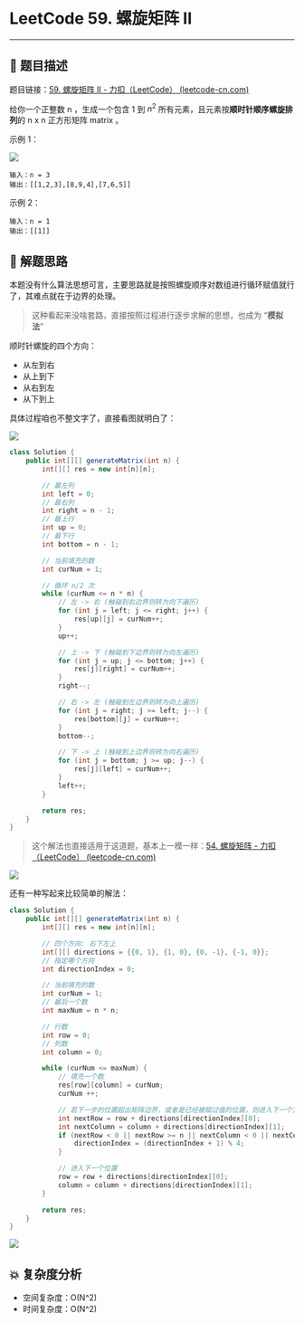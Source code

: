 # LeetCode 59. 螺旋矩阵 II

---

## 📃 题目描述

题目链接：[59. 螺旋矩阵 II - 力扣（LeetCode） (leetcode-cn.com)](https://leetcode-cn.com/problems/spiral-matrix-ii/)

给你一个正整数 n ，生成一个包含 1 到 $n^2$ 所有元素，且元素按**顺时针顺序螺旋排列**的 n x n 正方形矩阵 matrix 。

示例 1：

![](https://assets.leetcode.com/uploads/2020/11/13/spiraln.jpg)

```
输入：n = 3
输出：[[1,2,3],[8,9,4],[7,6,5]]
```

示例 2：

```
输入：n = 1
输出：[[1]]
```

## 🔔 解题思路

本题没有什么算法思想可言，主要思路就是按照螺旋顺序对数组进行循环赋值就行了，其难点就在于边界的处理。

> 这种看起来没啥套路，直接按照过程进行逐步求解的思想，也成为 “**模拟法**”

顺时针螺旋的四个方向：

- 从左到右
- 从上到下
- 从右到左
- 从下到上

具体过程咱也不整文字了，直接看图就明白了：

![](https://gitee.com/veal98/images/raw/master/img/20211009215558.png)

```java
class Solution {
    public int[][] generateMatrix(int n) {
        int[][] res = new int[n][n];

        // 最左列
        int left = 0;
        // 最右列
        int right = n - 1;
        // 最上行
        int up = 0;
        // 最下行
        int bottom = n - 1;

        // 当前填充的数
        int curNum = 1;

        // 循环 n/2 次
        while (curNum <= n * n) {
            // 左 -> 右 (触碰到右边界则转为向下遍历)
            for (int j = left; j <= right; j++) {
                res[up][j] = curNum++;
            }
            up++;

            // 上 -> 下 (触碰到下边界则转为向左遍历)
            for (int j = up; j <= bottom; j++) {
                res[j][right] = curNum++;
            }
            right--;

            // 右 -> 左 (触碰到左边界则转为向上遍历)
            for (int j = right; j >= left; j--) {
                res[bottom][j] = curNum++;
            }
            bottom--;

            // 下 -> 上 (触碰到上边界则转为向右遍历)
            for (int j = bottom; j >= up; j--) {
                res[j][left] = curNum++;
            }
            left++;
        }

        return res;
    }
}
```

> 这个解法也直接适用于这道题，基本上一模一样：[54. 螺旋矩阵 - 力扣（LeetCode） (leetcode-cn.com)](https://leetcode-cn.com/problems/spiral-matrix/)

![](https://gitee.com/veal98/images/raw/master/img/20211009214832.png)

还有一种写起来比较简单的解法：

```java
class Solution {
    public int[][] generateMatrix(int n) {
        int[][] res = new int[n][n];

        // 四个方向: 右下左上
        int[][] directions = {{0, 1}, {1, 0}, {0, -1}, {-1, 0}};
        // 指定哪个方向
        int directionIndex = 0;

        // 当前填充的数
        int curNum = 1;
        // 最后一个数
        int maxNum = n * n;

        // 行数
        int row = 0;
        // 列数
        int column = 0;

        while (curNum <= maxNum) {
            // 填充一个数
            res[row][column] = curNum;
            curNum ++;

            // 若下一步的位置超出矩阵边界，或者是已经被赋过值的位置，则进入下一个方向
            int nextRow = row + directions[directionIndex][0];
            int nextColumn = column + directions[directionIndex][1];
            if (nextRow < 0 || nextRow >= n || nextColumn < 0 || nextColumn >= n || res[nextRow][nextColumn] != 0) {
                directionIndex = (directionIndex + 1) % 4;
            }

            // 进入下一个位置
            row = row + directions[directionIndex][0];
            column = column + directions[directionIndex][1];
        }

        return res;
    }
}
```

![](https://gitee.com/veal98/images/raw/master/img/20211009214705.png)

## 💥 复杂度分析

- 空间复杂度：O(N^2)
- 时间复杂度：O(N^2)
